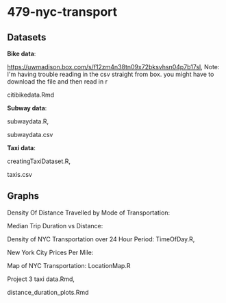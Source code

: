 # 479-nyc-transport


## Datasets

**Bike data**: 

https://uwmadison.box.com/s/f12zm4n38tn09x72bksvhsn04p7b17sl,
  Note: I'm having trouble reading in the csv straight from box. you might have to download the file and then read in r
  
citibikedata.Rmd

**Subway data**:

  subwaydata.R,
  
  subwaydata.csv

**Taxi data**:

  creatingTaxiDataset.R,
  
  taxis.csv
  
## Graphs

Density Of Distance Travelled by Mode of Transportation:

Median Trip Duration vs Distance:

Density of NYC Transportation over 24 Hour Period: TimeOfDay.R,

New York City Prices Per Mile:

Map of NYC Transportation: LocationMap.R


Project 3 taxi data.Rmd,

distance_duration_plots.Rmd
